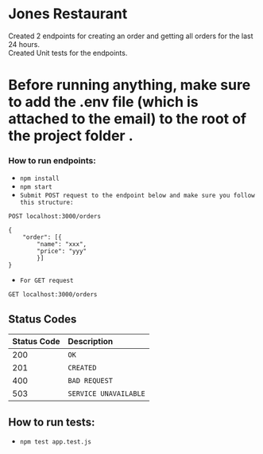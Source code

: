 # Jones Restaurant # 

Created 2 endpoints for creating an order and getting all orders for the last 24 hours.  
Created Unit tests for the endpoints.

# Before running anything, make sure to add the .env file (which is attached to the email) to the root of the project folder .

### How to run endpoints:
* `npm install`
* `npm start`
* `Submit POST request to the endpoint below and make sure you follow this structure:`
```http
POST localhost:3000/orders
```
```
{
    "order": [{
        "name": "xxx",
        "price": "yyy"
        }]
}
```
* `For GET request`
```http
GET localhost:3000/orders
```
## Status Codes

| Status Code | Description |
| :--- | :--- |
| 200 | `OK` |
| 201 | `CREATED` |
| 400 | `BAD REQUEST` |
| 503 | `SERVICE UNAVAILABLE` |


## How to run tests:
* `npm test app.test.js`
